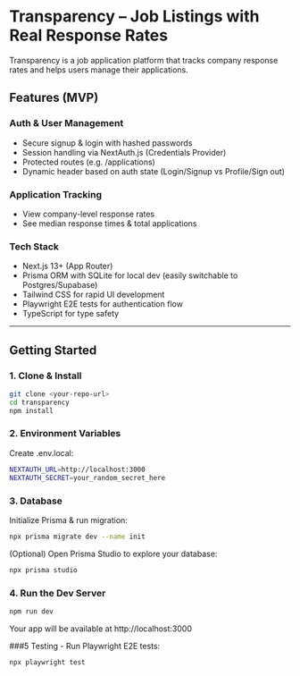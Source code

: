 # Transparency – Job Listings with Real Response Rates

Transparency is a job application platform that tracks company response rates and helps users manage their applications.

## Features (MVP)
### Auth & User Management
- Secure signup & login with hashed passwords
- Session handling via NextAuth.js (Credentials Provider)
- Protected routes (e.g. /applications)
- Dynamic header based on auth state (Login/Signup vs Profile/Sign out)

### Application Tracking
- View company-level response rates
- See median response times & total applications

### Tech Stack
- Next.js 13+ (App Router)
- Prisma ORM with SQLite for local dev (easily switchable to Postgres/Supabase)
- Tailwind CSS for rapid UI development
- Playwright E2E tests for authentication flow
- TypeScript for type safety

---

## Getting Started

### 1. Clone & Install
```bash
git clone <your-repo-url>
cd transparency
npm install
```

### 2. Environment Variables
Create .env.local:
```bash
NEXTAUTH_URL=http://localhost:3000
NEXTAUTH_SECRET=your_random_secret_here
```

### 3. Database
Initialize Prisma & run migration:
```bash
npx prisma migrate dev --name init
```

(Optional) Open Prisma Studio to explore your database:
```bash
npx prisma studio
```

### 4. Run the Dev Server
```bash
npm run dev
```
Your app will be available at http://localhost:3000

###5 Testing - Run Playwright E2E tests:
```bash
npx playwright test
```
